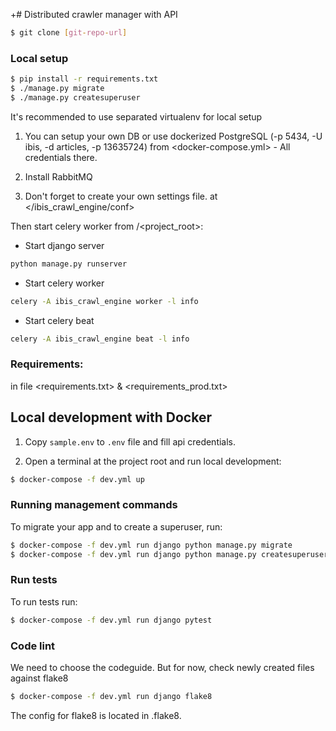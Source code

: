 +# Distributed crawler manager with API

```sh
$ git clone [git-repo-url]
```

### Local setup

```sh
$ pip install -r requirements.txt
$ ./manage.py migrate
$ ./manage.py createsuperuser
```

It's recommended to use separated virtualenv for local setup

1. You can setup your own DB or use dockerized PostgreSQL (-p 5434, -U ibis, -d articles, -p 13635724)
from <docker-compose.yml> - All credentials there.

2. Install RabbitMQ

3. Don't forget to create your own settings file. at </ibis_crawl_engine/conf>



Then start celery worker from /<project_root>:

- Start django server
```sh
python manage.py runserver
```

- Start celery worker
```sh
celery -A ibis_crawl_engine worker -l info
```

- Start celery beat
```sh
celery -A ibis_crawl_engine beat -l info
```

### Requirements:

in file <requirements.txt> & <requirements_prod.txt>


## Local development with Docker

1. Copy `sample.env` to  `.env` file and fill api credentials.

2. Open a terminal at the project root and run local development:

```sh
$ docker-compose -f dev.yml up
```

### Running management commands

To migrate your app and to create a superuser, run:

```sh
$ docker-compose -f dev.yml run django python manage.py migrate
$ docker-compose -f dev.yml run django python manage.py createsuperuser
```

### Run tests

To run tests run:

```sh
$ docker-compose -f dev.yml run django pytest
```

### Code lint

We need to choose the codeguide. But for now, check newly created files against flake8

```sh
$ docker-compose -f dev.yml run django flake8
```

The config for flake8 is located in .flake8.

[git-repo-url]: <git@bitbucket.org:juswork/ibis_crawl_engine_jus.git>